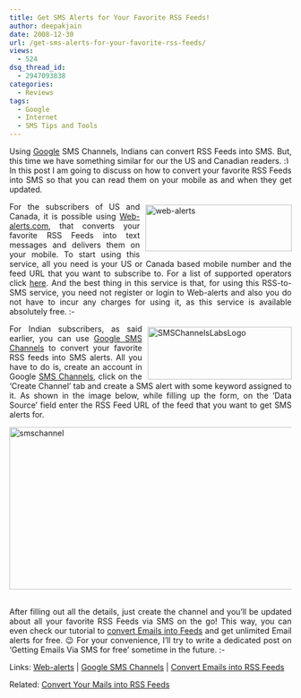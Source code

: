 ```yaml
---
title: Get SMS Alerts for Your Favorite RSS Feeds!
author: deepakjain
date: 2008-12-30
url: /get-sms-alerts-for-your-favorite-rss-feeds/
views:
  - 524
dsq_thread_id:
  - 2947093838
categories:
  - Reviews
tags:
  - Google
  - Internet
  - SMS Tips and Tools
---
```

<p align="justify">
  Using <a href="http://www.google.com" onclick="_gaq.push(['_trackEvent', 'outbound-article', 'http://www.google.com', 'Google']);" target="_blank">Google</a> SMS Channels, Indians can convert RSS Feeds into SMS. But, this time we have something similar for our the US and Canadian readers. <img src="http://devilsworkshop.org/wp-includes/images/smilies/simple-smile.png" alt=":)" class="wp-smiley" style="height: 1em; max-height: 1em;" /> In this post I am going to discuss on how to convert your favorite RSS Feeds into SMS so that you can read them on your mobile as and when they get updated.
</p>

<p align="justify">
  <a href="http://www.web-alerts.com" onclick="_gaq.push(['_trackEvent', 'outbound-article', 'http://www.web-alerts.com', '']);" ><img class="wp-image-52477" style="border-top-width: 0px;border-left-width: 0px;border-bottom-width: 0px;margin: 5px 0px 0px 10px;border-right-width: 0px" height="83" alt="web-alerts" src="http://cdn.devilsworkshop.org/files/2008/12/webalerts.png" width="261" align="right" border="0" /></a> For the subscribers of US and Canada, it is possible using <a href="http://web-alerts.com/" onclick="_gaq.push(['_trackEvent', 'outbound-article', 'http://web-alerts.com/', 'Web-alerts.com']);" target="_blank">Web-alerts.com</a>, that converts your favorite RSS Feeds into text messages and delivers them on your mobile. To start using this service, all you need is your US or Canada based mobile number and the feed URL that you want to subscribe to. For a list of supported operators click <a href="http://web-alerts.com/popup_ops" onclick="_gaq.push(['_trackEvent', 'outbound-article', 'http://web-alerts.com/popup_ops', 'here']);" >here</a>. And the best thing in this service is that, for using this RSS-to-SMS service, you need not register or login to Web-alerts and also you do not have to incur any charges for using it, as this service is available absolutely free. <img src="http://devilsworkshop.org/wp-includes/images/smilies/simple-smile.png" alt=":-)" class="wp-smiley" style="height: 1em; max-height: 1em;" />
</p>

<p align="justify">
  <a href="http://labs.google.co.in/smschannels/browse" onclick="_gaq.push(['_trackEvent', 'outbound-article', 'http://labs.google.co.in/smschannels/browse', '']);" ><img style="border-top-width: 0px;border-left-width: 0px;border-bottom-width: 0px;margin: 5px 0px 0px 10px;border-right-width: 0px" height="94" alt="SMSChannelsLabsLogo" src="http://cdn.devilsworkshop.org/files/2008/12/smschannelslabslogo.gif" width="257" align="right" border="0" /></a>
</p>

<p align="justify">
  For Indian subscribers, as said earlier, you can use <a href="http://labs.google.co.in/smschannels/browse" onclick="_gaq.push(['_trackEvent', 'outbound-article', 'http://labs.google.co.in/smschannels/browse', 'Google SMS Channels']);" >Google SMS Channels</a> to convert your favorite RSS feeds into SMS alerts. All you have to do is, create an account in Google <a href="http://labs.google.co.in/smschannels/browse" onclick="_gaq.push(['_trackEvent', 'outbound-article', 'http://labs.google.co.in/smschannels/browse', 'SMS Channels']);" >SMS Channels</a>, click on the ‘Create Channel’ tab and create a SMS alert with some keyword assigned to it. As shown in the image below, while filling up the form, on the ‘Data Source’ field enter the RSS Feed URL of the feed that you want to get SMS alerts for.
</p>

<p align="justify">
  <img style="border-right: 0px;border-top: 0px;float: none;margin-left: auto;border-left: 0px;margin-right: auto;border-bottom: 0px" height="290" alt="smschannel" src="http://cdn.devilsworkshop.org/files/2008/12/smschannel.png" width="594" border="0" />&#160;
</p>

<p align="justify">
  After filling out all the details, just create the channel and you’ll be updated about all your favorite RSS Feeds via SMS on the go! This way, you can even check our tutorial to <a href="http://devilsworkshop.org/convert-your-mails-into-rss-feeds/">convert Emails into Feeds</a> and get unlimited Email alerts for free. 😉 For your convenience, I’ll try to write a dedicated post on ‘Getting Emails Via SMS for free’ sometime in the future. <img src="http://devilsworkshop.org/wp-includes/images/smilies/simple-smile.png" alt=":-)" class="wp-smiley" style="height: 1em; max-height: 1em;" />
</p>

<p align="justify">
  Links: <a href="http://web-alerts.com/" onclick="_gaq.push(['_trackEvent', 'outbound-article', 'http://web-alerts.com/', 'Web-alerts']);" >Web-alerts</a> | <a href="http://labs.google.co.in/smschannels/browse" onclick="_gaq.push(['_trackEvent', 'outbound-article', 'http://labs.google.co.in/smschannels/browse', 'Google SMS Channels']);" >Google SMS Channels</a> | <a href="http://devilsworkshop.org/convert-your-mails-into-rss-feeds/">Convert Emails into RSS Feeds</a>
</p>

<p align="justify">
  Related: <a href="http://devilsworkshop.org/convert-your-mails-into-rss-feeds/" target="_blank">Convert Your Mails into RSS Feeds</a>
</p>
